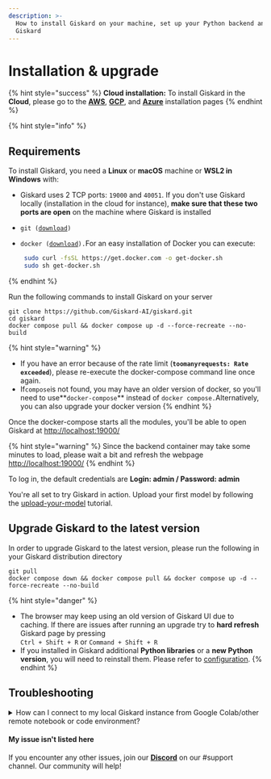 ```yaml
---
description: >-
  How to install Giskard on your machine, set up your Python backend and upgrade
  Giskard
---
```


# Installation & upgrade

{% hint style="success" %}
**Cloud installation:** To install Giskard in the **Cloud**, please go to the [**AWS**](installation-in-aws.md), [**GCP**](installation-in-gcp.md), and [**Azure**](installation-in-azure.md) installation pages&#x20;
{% endhint %}

{% hint style="info" %}
## Requirements

To install Giskard, you need a **Linux** or **macOS** machine or **WSL2 in Windows** with:

* Giskard uses 2 TCP ports: `19000` and `40051`. If you don't use Giskard locally (installation in the cloud for instance), **make sure that these two ports are open** on the machine where Giskard is installed
* `git (`[`download`](https://git-scm.com/book/en/v2/Getting-Started-Installing-Git)`)`
*   `docker (`[`download`](https://docs.docker.com/engine/install/debian/)`).`For an easy installation of Docker you can execute:&#x20;

    ```bash
     sudo curl -fsSL https://get.docker.com -o get-docker.sh
     sudo sh get-docker.sh
    ```
{% endhint %}

Run the following commands to install Giskard on your server

```shell
git clone https://github.com/Giskard-AI/giskard.git
cd giskard
docker compose pull && docker compose up -d --force-recreate --no-build
```

{% hint style="warning" %}
* If you have an error because of the rate limit (**`toomanyrequests: Rate exceeded`**), please re-execute the docker-compose command line once again.
* If`compose`is not found, you may have an older version of docker, so you'll need to use**`docker-compose`** instead of `docker compose.`Alternatively, you can also upgrade your docker version
{% endhint %}

Once the docker-compose starts all the modules, you'll be able to open Giskard at [http://localhost:19000/](http://localhost:19000/)

{% hint style="warning" %}
Since the backend container may take some minutes to load, please wait a bit and refresh the webpage [http://localhost:19000/](http://localhost:19000/)
{% endhint %}

To log in, the default credentials are **Login: admin / Password: admin**

You're all set to try Giskard in action. Upload your first model by following the [upload-your-model](../upload-your-model/ "mention") tutorial.

## Upgrade Giskard to the latest version

In order to upgrade Giskard to the latest version, please run the following in your Giskard distribution directory

```shell
git pull
docker compose down && docker compose pull && docker compose up -d --force-recreate --no-build
```

{% hint style="danger" %}
* The browser may keep using an old version of Giskard UI due to caching. If there are issues after running an upgrade try to **hard refresh** Giskard page by pressing\
  `Ctrl + Shift + R` or  `Command + Shift + R`&#x20;
* If you installed in Giskard additional **Python libraries** or a **new Python version**, you will need to reinstall them. Please refer to [configuration](../configuration.md).
{% endhint %}

## Troubleshooting[​](https://docs.airbyte.com/deploying-airbyte/on-aws-ec2#troubleshooting)

<details>

<summary>How can I connect to my local Giskard instance from Google Colab/other remote notebook or code environment?</summary>

We provide a [ngrok](https://ngrok.com/) configuration file [here](https://github.com/Giskard-AI/giskard/blob/main/scripts/ngrok.yml) which will automatically expose the required ports. You can run it using `ngrok start --config ngrok.yml --all --authtoken YOUR_AUTH_TOKEN`

1. Download the configuration file on the device hosting the Giskard instance
2. In that folder, run the command `ngrok start --config ngrok.yml --all --authtoken YOUR_AUTH_TOKEN`
3.  You should see an output similar to this: \


    <figure><img src="../../.gitbook/assets/image (1) (1).png" alt=""><figcaption><p>Sample "ngrok start" output</p></figcaption></figure>
4. Start your ML Worker with:\
   `giskard worker start -h X.tcp.xx.ngrok.io -p XXXXX` replacing with the URL and port from your console.
5. Create your GiskardClient with your address like this:\
   `GiskardClient('https://xxxx-xx-xx-xx-xx.xx.ngrok.io')`

</details>

#### My issue isn't listed here

If you encounter any other issues, join our [**Discord**](https://discord.gg/fkv7CAr3FE) on our #support channel. Our community will help!&#x20;
